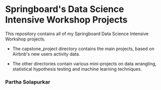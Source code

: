 # Springboard's Data Science Intensive Workshop Projects

This repository contains all of my Springboard Data Science Intensive Workshop projects. 

- The capstone_project directory contains the main projects, based on Airbnb's new users activity data. 

- The other directories contain various mini-projects on data wrangling, statistical hypothesis testing and machine learning techniques. 

### Partha Solapurkar
